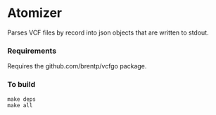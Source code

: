 Atomizer
========

Parses VCF files by record into json objects that are written
to stdout.

### Requirements
Requires the github.com/brentp/vcfgo package.

### To build
```
make deps
make all
```